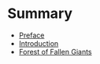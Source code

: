 # Summary

<!-- prettier-ignore -->
- [Preface](README.md)
- [Introduction](doc/introduction.md)
- [Forest of Fallen Giants](doc/forest.md)
